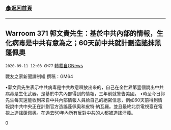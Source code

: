 ###  [:house:返回首頁](https://github.com/ourhimalayas/txt)
---

## Warroom 371 郭文貴先生：基於中共內部的情報，生化病毒是中共有意為之；60天前中共就計劃造謠抹黑蓬佩奧
`2020-09-11 12:03 GM77` [轉載自GNews](https://gnews.org/zh-hant/348751/)

戰友之家新聞譯制組
撰稿：GM64



•郭文貴先生表示中共病毒是中共故意釋放出來的，自己在全世界第壹個說出中共病毒是生化武器。是基於中共內部得到的情報，三年前就警告美國。
•時至今日郭先生每天還能收到來自中共內部情報人員給自己的絕密信息，例如60天前得到情報說中共中央正在計劃官方造謠蓬佩奧和皮特·納瓦羅。並且最終北京電視臺在電視上造謠蓬佩奧。在過去50年內所有反對中共的人都被造謠汙蔑。

0
